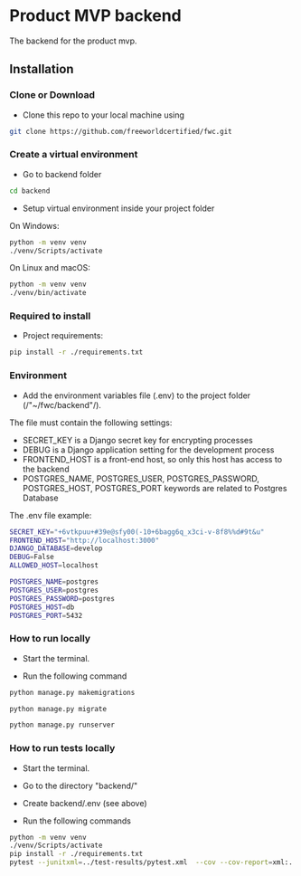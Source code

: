 # Product MVP backend

The backend for the product mvp.

## Installation

### Clone or Download

- Clone this repo to your local machine using

```bash
git clone https://github.com/freeworldcertified/fwc.git
```

### Create a virtual environment

- Go to backend folder

```bash
cd backend
```

- Setup virtual environment inside your project folder

On Windows:

```bash
python -m venv venv
./venv/Scripts/activate
```

On Linux and macOS:

```bash
python -m venv venv
./venv/bin/activate
```

### Required to install

- Project requirements:

```bash
pip install -r ./requirements.txt
```

### Environment

- Add the environment variables file (.env) to the project folder (/"~/fwc/backend"/).

The file must contain the following settings:

- SECRET_KEY is a Django secret key for encrypting processes
- DEBUG is a Django application setting for the development process
- FRONTEND_HOST is a front-end host, so only this host has access to the backend
- POSTGRES_NAME, POSTGRES_USER, POSTGRES_PASSWORD, POSTGRES_HOST, POSTGRES_PORT
  keywords are related to Postgres Database

The .env file example:

```bash
SECRET_KEY="+6vtkpuu+#39e@sfy00(-10+6bagg6q_x3ci-v-8f8%%d#9t&u"
FRONTEND_HOST="http://localhost:3000"
DJANGO_DATABASE=develop
DEBUG=False
ALLOWED_HOST=localhost

POSTGRES_NAME=postgres
POSTGRES_USER=postgres
POSTGRES_PASSWORD=postgres
POSTGRES_HOST=db
POSTGRES_PORT=5432
```

### How to run locally

- Start the terminal.

- Run the following command

```bash
python manage.py makemigrations
```

```bash
python manage.py migrate
```

```bash
python manage.py runserver
```

### How to run tests locally

- Start the terminal.

- Go to the directory "backend/"

- Create backend/.env (see above)

- Run the following commands

```bash
python -m venv venv
./venv/Scripts/activate
pip install -r ./requirements.txt
pytest --junitxml=../test-results/pytest.xml  --cov --cov-report=xml:../coverage-results/pytest-coverage-report.xml
```
